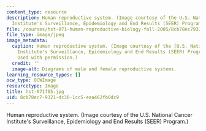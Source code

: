 ```yaml
---
content_type: resource
description: Human reproductive system. (Image courtesy of the U.S. National Cancer
  Institute's Surveillance, Epidemiology and End Results (SEER) Program.)
file: /courses/hst-071-human-reproductive-biology-fall-2005/8cb78ec79321dc301cc5eaa462fb0dc9_hst-071f05.jpg
file_type: image/jpeg
image_metadata:
  caption: Human reproductive system. (Image courtesy of the [U.S. National Cancer
    Institute's Surveillance, Epidemiology and End Results (SEER) Program](http://training.seer.cancer.gov/).
    Used with permission.)
  credit: ''
  image-alt: Diagrams of male and female reproductive systems.
learning_resource_types: []
ocw_type: OCWImage
resourcetype: Image
title: hst-071f05.jpg
uid: 8cb78ec7-9321-dc30-1cc5-eaa462fb0dc9
---
```

Human reproductive system. (Image courtesy of the U.S. National Cancer Institute's Surveillance, Epidemiology and End Results (SEER) Program.)

